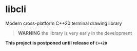 # libcli
Modern cross-platform C++20 terminal drawing library

> **WARNING** the library is very early in the development

**This project is postponed until release of `C++20`**
